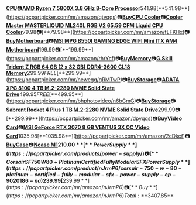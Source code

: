  [**CPU**](https://pcpartpicker.com/products/cpu/)📷[**AMD Ryzen 7 5800X 3.8 GHz 8-Core Processor**](https://pcpartpicker.com/product/qtvqqs/amd-ryzen-7-5800x-38-ghz-8-core-processor-100-100000063wof)$541.98[**$541.98**](https://pcpartpicker.com/mr/amazon/qtvqqs)📷[**Buy**](https://pcpartpicker.com/mr/amazon/qtvqqs)[**CPU Cooler**](https://pcpartpicker.com/products/cpu-cooler/)📷[**Cooler Master MASTERLIQUID ML240L RGB V2 65.59 CFM Liquid CPU Cooler**](https://pcpartpicker.com/product/fLFKHx/cooler-master-masterliquid-ml240l-rgb-v2-6559-cfm-liquid-cpu-cooler-mlw-d24m-a18pc-r2)$79.98📷[**$79.98**](https://pcpartpicker.com/mr/amazon/fLFKHx)📷[**Buy**](https://pcpartpicker.com/mr/amazon/fLFKHx)[**Motherboard**](https://pcpartpicker.com/products/motherboard/)📷[**MSI MPG B550I GAMING EDGE WIFI Mini ITX AM4 Motherboard**](https://pcpartpicker.com/product/rhrYcf/msi-mpg-b550i-gaming-edge-wifi-mini-itx-am4-motherboard-mpg-b550i-gaming-edge-wifi)$199.99📷[**$199.99**](https://pcpartpicker.com/mr/amazon/rhrYcf)📷[**Buy**](https://pcpartpicker.com/mr/amazon/rhrYcf)[**Memory**](https://pcpartpicker.com/products/memory/)📷[**G.Skill Trident Z RGB 64 GB (2 x 32 GB) DDR4-3600 CL18 Memory**](https://pcpartpicker.com/product/gRMTwP/gskill-trident-z-rgb-64-gb-2-x-32-gb-ddr4-3600-memory-f4-3600c18d-64gtzr)$299.99FREE[**$299.99**](https://pcpartpicker.com/mr/newegg/gRMTwP)📷[**Buy**](https://pcpartpicker.com/mr/newegg/gRMTwP)[**Storage**](https://pcpartpicker.com/products/internal-hard-drive/)📷[**ADATA XPG 8100 4 TB M.2-2280 NVME Solid State Drive**](https://pcpartpicker.com/product/n6bCmG/adata-xpg-8100-4-tb-m2-2280-nvme-solid-state-drive-asx8100np-4tt-c)$499.95FREE[**$499.95**](https://pcpartpicker.com/mr/bhphotovideo/n6bCmG)📷[**Buy**](https://pcpartpicker.com/mr/bhphotovideo/n6bCmG)[**Storage**](https://pcpartpicker.com/products/internal-hard-drive/)📷[**Sabrent Rocket 4 Plus 1 TB M.2-2280 NVME Solid State Drive**](https://pcpartpicker.com/product/dpyqqs/sabrent-rocket-4-plus-1-tb-m2-2280-nvme-solid-state-drive-sb-rkt4p-1tb)$299.99📷[**$299.99**](https://pcpartpicker.com/mr/amazon/dpyqqs)📷[**Buy**](https://pcpartpicker.com/mr/amazon/dpyqqs)[**Video Card**](https://pcpartpicker.com/products/video-card/)📷[**MSI GeForce RTX 3070 8 GB VENTUS 3X OC Video Card**](https://pcpartpicker.com/product/2cDkcf/msi-geforce-rtx-3070-8-gb-ventus-3x-oc-video-card-rtx-3070-ventus-3x-oc)$1035.98[**$1035.98**](https://pcpartpicker.com/mr/amazon/2cDkcf)📷[**Buy**](https://pcpartpicker.com/mr/amazon/2cDkcf)[**Case**](https://pcpartpicker.com/products/case/)📷[**Ncase M1**](https://pcpartpicker.com/list/Hc8wHz#view_custom_part)**$210.00**[**Power Supply**](https://pcpartpicker.com/products/power-supply/)📷[**Corsair SF 750 W 80+ Platinum Certified Fully Modular SFX Power Supply**](https://pcpartpicker.com/product/nJrmP6/corsair-750-w-80-platinum-certified-fully-modular-sfx-power-supply-cp-9020186-na)$239.99[**$239.99**](https://pcpartpicker.com/mr/amazon/nJrmP6)📷[**Buy**](https://pcpartpicker.com/mr/amazon/nJrmP6)Total:**$3407.85**